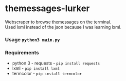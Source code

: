 # themessages-lurker 
Webscraper to browse [themessages](https://themessages.herokuapp.com) on the terminal.<br /> 
Used lxml instead of the json because I was learning lxml. 

### Usage `python3 main.py`

### Requirements 
- python 3 - requests - `pip install requests` 
- lxml - `pip install lxml` 
- termcolor - `pip install termcolor`

